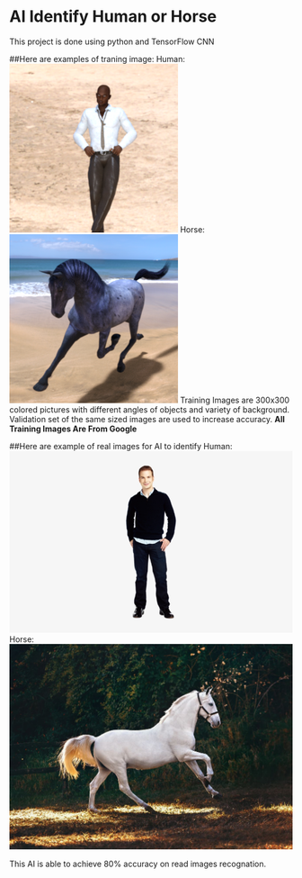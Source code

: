 # AI Identify Human or Horse

This project is done using python and TensorFlow CNN

##Here are examples of traning image:
Human:
![Human](https://github.com/FeilongHou/ML/blob/main/HumanHorse/human05-13.png)
Horse:
![Horse](https://github.com/FeilongHou/ML/blob/main/HumanHorse/horse05-5.png)
Training Images are 300x300 colored pictures with different angles of objects and variety of background.
Validation set of the same sized images are used to increase accuracy.
**All Training Images Are From Google**


##Here are example of real images for AI to identify
Human:
![Human_test](https://github.com/FeilongHou/ML/blob/main/HumanHorse/person1.png)
Horse:
![Horse_test](https://github.com/FeilongHou/ML/blob/main/HumanHorse/horse1.jpg)

This AI is able to achieve 80% accuracy on read images recognation.
